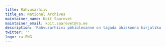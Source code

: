 ```yaml
---
title: Rahvusarhiiv
title_en: National Archives
maintainer_name: Koit Saarevet
maintainer_email: koit.saarevet@ra.ee
description: 'Rahvusarhiivi põhiülesanne on tagada ühiskonna kirjaliku mälu säilimine ja kasutatavus tänastele ja tulevastele põlvkondadele. Ühtlasi kindlustab arhiiv autentsete dokumentide hoidmise kaudu kodanike põhiõiguste ja -kohustuste kaitse ning demokraatliku riigi läbipaistvuse.'
twitter: ''
logo: ra.PNG
---
```

